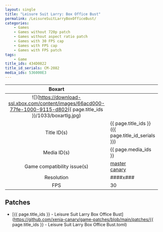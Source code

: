 ```yaml
---
layout: single
title: "Leisure Suit Larry: Box Office Bust"
permalink: /LeisureSuitLarryBoxOfficeBust/
categories:
    - Games
    - Games without 720p patch
    - Games without aspect ratio patch
    - Games with 30 FPS cap
    - Games with FPS cap
    - Games with FPS patch
tags:
    - Game
title_ids: 434D0822
title_id_serials: CM-2082
media_ids: 536000E3
---
```


| Boxart                      |                                                                                        |
| :----:                      | :-                                                                                     |
| ![](https://download-ssl.xbox.com/content/images/66acd000-77fe-1000-9115-d802{{ page.title_ids }}/1033/boxartlg.jpg) |
| Title ID(s)                 | {{ page.title_ids }} ({{ page.title_id_serials }})                                     |
| Media ID(s)                 | {{ page.media_ids }}                                                                   |
| Game compatibility issue(s) | [master](https://github.com/xenia-project/game-compatibility/issues/)<br>[canary](https://github.com/xenia-canary/game-compatibility/issues/) |
| Resolution                  | ####x###                                                                               |
| FPS                         | 30                                                                                     |

## Patches
* [{{ page.title_ids }} - Leisure Suit Larry Box Office Bust](https://github.com/xenia-canary/game-patches/blob/main/patches/{{ page.title_ids }} - Leisure Suit Larry Box Office Bust.toml)

<!--This page was generated by a script. You can remove this comment once the page is verified to be free of mistakes.-->
